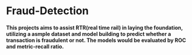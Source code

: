 # Fraud-Detection
#### This projects aims to assist RTR(real time rail) in laying the foundation, utilizing a asmple dataset and model building to predict whether a transaction is fraudulent or not. The models would be evaluated by ROC and metric-recall ratio.
